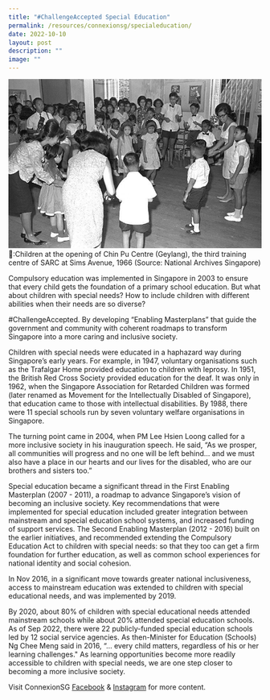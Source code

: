 ```yaml
---
title: "#ChallengeAccepted Special Education"
permalink: /resources/connexionsg/specialeducation/
date: 2022-10-10
layout: post
description: ""
image: ""
---
```

![](/images/connexionsg/2022/Special%20Education.jpg)
📸:Children at the opening of Chin Pu Centre (Geylang), the third training centre of SARC at Sims Avenue, 1966 (Source: National Archives Singapore)

Compulsory education was implemented in Singapore in 2003 to ensure that every child gets the foundation of a primary school education. But what about children with special needs? How to include children with different abilities when their needs are so diverse?

#ChallengeAccepted. By developing “Enabling Masterplans” that guide the government and community with coherent roadmaps to transform Singapore into a more caring and inclusive society.

Children with special needs were educated in a haphazard way during Singapore’s early years. For example, in 1947, voluntary organisations such as the Trafalgar Home provided education to children with leprosy. In 1951, the British Red Cross Society provided education for the deaf. It was only in 1962, when the Singapore Association for Retarded Children was formed (later renamed as Movement for the Intellectually Disabled of Singapore), that education came to those with intellectual disabilities. By 1988, there were 11 special schools run by seven voluntary welfare organisations in Singapore.

The turning point came in 2004, when PM Lee Hsien Loong called for a more inclusive society in his inauguration speech. He said, “As we prosper, all communities will progress and no one will be left behind… and we must also have a place in our hearts and our lives for the disabled, who are our brothers and sisters too.”

Special education became a significant thread in the First Enabling Masterplan (2007 - 2011), a roadmap to advance Singapore’s vision of becoming an inclusive society. Key recommendations that were implemented for special education included greater integration between mainstream and special education school systems, and increased funding of support services. The Second Enabling Masterplan (2012 - 2016) built on the earlier initiatives, and recommended extending the Compulsory Education Act to children with special needs: so that they too can get a firm foundation for further education, as well as common school experiences for national identity and social cohesion.

In Nov 2016, in a significant move towards greater national inclusiveness, access to mainstream education was extended to children with special educational needs, and was implemented by 2019.

By 2020, about 80% of children with special educational needs attended mainstream schools while about 20% attended special education schools. As of Sep 2022, there were 22 publicly-funded special education schools led by 12 social service agencies. As then-Minister for Education (Schools) Ng Chee Meng said in 2016, “… every child matters, regardless of his or her learning challenges." As learning opportunities become more readily accessible to children with special needs, we are one step closer to becoming a more inclusive society.

Visit ConnexionSG [Facebook](https://www.facebook.com/ConnexionSG) & [Instagram](https://www.instagram.com/connexionsg/) for more content.